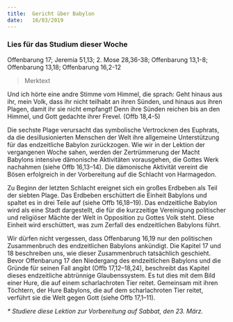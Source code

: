```yaml
---
title:  Gericht über Babylon
date:   16/03/2019
---
```


### Lies für das Studium dieser Woche
Offenbarung 17; Jeremia 51,13; 2. Mose 28,36-38; Offenbarung 13,1-8; Offenbarung 13,18; Offenbarung 16,2-12

> <p>Merktext</p>
>
Und ich hörte eine andre Stimme vom Himmel, die sprach: Geht hinaus aus ihr, mein Volk, dass ihr nicht teilhabt an ihren Sünden, und hinaus aus ihren Plagen, damit ihr sie nicht empfangt! Denn ihre Sünden reichen bis an den Himmel, und Gott gedachte ihrer Frevel. (Offb 18,4-5)

Die sechste Plage verursacht das symbolische Vertrocknen des Euphrats, da die desillusionierten Menschen der Welt ihre allgemeine Unterstützung für das endzeitliche Babylon zurückzogen. Wie wir in der Lektion der vergangenen Woche sahen, werden der Zertrümmerung der Macht Babylons intensive dämonische Aktivitäten vorausgehen, die Gottes Werk nachahmen (siehe Offb 16,13–14). Die dämonische Aktivität vereint die Bösen erfolgreich in der Vorbereitung auf die Schlacht von Harmagedon.

Zu Beginn der letzten Schlacht ereignet sich ein großes Erdbeben als Teil der siebten Plage. Das Erdbeben erschüttert die Einheit Babylons und spaltet es in drei Teile auf (siehe Offb 16,18–19). Das endzeitliche Babylon wird als eine Stadt dargestellt, die für die kurzzeitige Vereinigung politischer und religiöser Mächte der Welt in Opposition zu Gottes Volk steht. Diese Einheit wird erschüttert, was zum Zerfall des endzeitlichen Babylons führt.

Wir dürfen nicht vergessen, dass Offenbarung 16,19 nur den politischen Zusammenbruch des endzeitlichen Babylons ankündigt. Die Kapitel 17 und 18 beschreiben uns, wie dieser Zusammenbruch tatsächlich geschieht. Bevor Offenbarung 17 den Niedergang des endzeitlichen Babylons und die Gründe für seinen Fall angibt (Offb 17,12–18,24), beschreibt das Kapitel dieses endzeitliche abtrünnige Glaubenssystem. Es tut dies mit dem Bild einer Hure, die auf einem scharlachroten Tier reitet. Gemeinsam mit ihren Töchtern, der Hure Babylons, die auf dem scharlachroten Tier reitet, verführt sie die Welt gegen Gott (siehe Offb 17,1–11).

_* Studiere diese Lektion zur Vorbereitung auf Sabbat, den 23. März._
